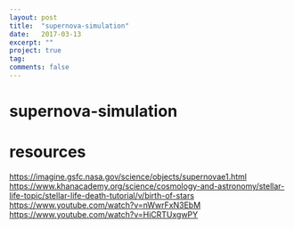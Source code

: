 ```yaml
---
layout: post
title:  "supernova-simulation"
date:   2017-03-13
excerpt: ""
project: true
tag:
comments: false
---
```

# supernova-simulation

# resources
https://imagine.gsfc.nasa.gov/science/objects/supernovae1.html
https://www.khanacademy.org/science/cosmology-and-astronomy/stellar-life-topic/stellar-life-death-tutorial/v/birth-of-stars
https://www.youtube.com/watch?v=nWwrFxN3EbM
https://www.youtube.com/watch?v=HiCRTUxgwPY
